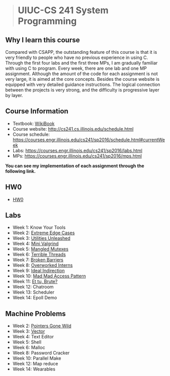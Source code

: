 ># UIUC-CS 241 System Programming

## Why I learn this course

Compared with CSAPP, the outstanding feature of this course is that it is very friendly to people who have no previous experience in using C. Through the first four labs and the first three MPs, I am  gradually  familiar with using C to program. Every week, there are one lab and one MP assignment. Although the amount of the code for each assignment is not very large, it is aimed at the core concepts. Besides the course website is equipped with very detailed guidance instructions. The logical connection between the projects is very strong, and the difficulty is progressive layer by layer. 

## Course Information

* Textbook: [WikiBook](https://github.com/angrave/SystemProgramming/wiki)
* Course website: <http://cs241.cs.illinois.edu/schedule.html>
* Course schedule: https://courses.engr.illinois.edu/cs241/sp2016/schedule.html#currentWeek
* Labs: <https://courses.engr.illinois.edu/cs241/sp2016/labs.html>
* MPs: <https://courses.engr.illinois.edu/cs241/sp2016/mps.html>

**You can see my implementation of each assignment through the following link.**

## HW0

* [HW0](https://github.com/zyq2652192993zyq/UIUC-CS-241-System-Programming/blob/master/HW0/HW0.md)

## Labs

* Week 1: Know Your Tools
* Week 2: [Extreme Edge Cases](https://github.com/zyq2652192993zyq/UIUC-CS-241-System-Programming/tree/master/Lab/Extreme_Edge_Cases)
* Week 3: [Utilities Unleashed](https://github.com/zyq2652192993zyq/UIUC-CS-241-System-Programming/tree/master/Lab/Utilities_Unleashed)
* Week 4: [Mini Valgrind](https://github.com/zyq2652192993zyq/UIUC-CS-241-System-Programming/tree/master/Lab/miniValgrind)
* Week 5: [Mangled Mutexes](https://github.com/zyq2652192993zyq/UIUC-CS-241-System-Programming/tree/master/Lab/Mangled_Mutexes)
* Week 6: [Terrible Threads](https://github.com/zyq2652192993zyq/UIUC-CS-241-System-Programming/tree/master/Lab/Terrible_Threads)
* Week 7: [Broken Barriers](https://github.com/zyq2652192993zyq/UIUC-CS-241-System-Programming/tree/master/Lab/Broken_Barriers)
* Week 8: [Overworked Interns](https://github.com/zyq2652192993zyq/UIUC-CS-241-System-Programming/tree/master/Lab/Overworked_Interns)
* Week 9: [Ideal Indirection](https://github.com/zyq2652192993zyq/UIUC-CS-241-System-Programming/tree/master/Lab/Ideal_Indirection)
* Week 10: [Mad Mad Access Pattern](https://github.com/zyq2652192993zyq/UIUC-CS-241-System-Programming/tree/master/Lab/Mad_Mad_Access_Pattern)
* Week 11: [Et tu, Brute?](https://github.com/zyq2652192993zyq/UIUC-CS-241-System-Programming/tree/master/Lab/Et_tu_Brute)
* Week 12: Chatroom
* Week 13: Scheduler
* Week 14: Epoll Demo

## Machine Problems

* Week 2: [Pointers Gone Wild](https://github.com/zyq2652192993zyq/UIUC-CS-241-System-Programming/tree/master/MP/Pointers_Gone_Wild)
* Week 3: [Vector](https://github.com/zyq2652192993zyq/UIUC-CS-241-System-Programming/tree/master/MP/Vector)
* Week 4: Text Editor
* Week 5: Shell
* Week 6: Malloc
* Week 8: Password Cracker
* Week 10: Parallel Make
* Week 12: Map reduce
* Week 14: Wearables



